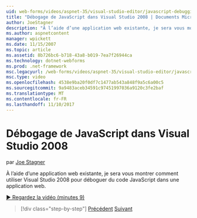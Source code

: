 ```yaml
---
uid: web-forms/videos/aspnet-35/visual-studio-editor/javascript-debugging-in-visual-studio-2008
title: "Débogage de JavaScript dans Visual Studio 2008 | Documents Microsoft"
author: JoeStagner
description: "À l’aide d’une application web existante, je sera vous montrer comment utiliser Visual Studio 2008 pour déboguer du code JavaScript dans une application web."
ms.author: aspnetcontent
manager: wpickett
ms.date: 11/15/2007
ms.topic: article
ms.assetid: 8b726bc6-b718-43a8-b019-7ea7f26944ca
ms.technology: dotnet-webforms
ms.prod: .net-framework
msc.legacyurl: /web-forms/videos/aspnet-35/visual-studio-editor/javascript-debugging-in-visual-studio-2008
msc.type: video
ms.openlocfilehash: 4538e9ba20f0df7c1477ab543a848f9a5c6a00c5
ms.sourcegitcommit: 9a9483aceb34591c97451997036a9120c3fe2baf
ms.translationtype: MT
ms.contentlocale: fr-FR
ms.lasthandoff: 11/10/2017
---
```

<a name="javascript-debugging-in-visual-studio-2008"></a>Débogage de JavaScript dans Visual Studio 2008
====================
par [Joe Stagner](https://github.com/JoeStagner)

À l’aide d’une application web existante, je sera vous montrer comment utiliser Visual Studio 2008 pour déboguer du code JavaScript dans une application web.

[&#9654; Regardez la vidéo (minutes 9)](https://channel9.msdn.com/Blogs/ASP-NET-Site-Videos/javascript-debugging-in-visual-studio-2008)

>[!div class="step-by-step"]
[Précédent](javascript-intellisense-support-in-visual-studio-2008.md)
[Suivant](multi-targeting-support-in-visual-studio-2008.md)
